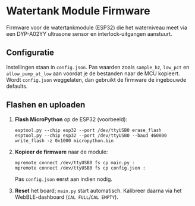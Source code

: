 # Watertank Module Firmware

Firmware voor de watertankmodule (ESP32) die het waterniveau meet via een DYP-A02YY
ultrasone sensor en interlock-uitgangen aanstuurt.

## Configuratie

Instellingen staan in `config.json`. Pas waarden zoals `sample_hz`, `low_pct` en
`allow_pump_at_low` aan voordat je de bestanden naar de MCU kopieert.
Wordt `config.json` weggelaten, dan gebruikt de firmware de ingebouwde defaults.

## Flashen en uploaden

1. **Flash MicroPython** op de ESP32 (voorbeeld):
   ```
   esptool.py --chip esp32 --port /dev/ttyUSB0 erase_flash
   esptool.py --chip esp32 --port /dev/ttyUSB0 --baud 460800 write_flash -z 0x1000 micropython.bin
   ```

2. **Kopieer de firmware** naar de module:
   ```
   mpremote connect /dev/ttyUSB0 fs cp main.py :
   mpremote connect /dev/ttyUSB0 fs cp config.json :
   ```
   Pas `config.json` eerst aan indien nodig.

3. **Reset** het board; `main.py` start automatisch. Kalibreer daarna via het
   WebBLE-dashboard (`CAL FULL`/`CAL EMPTY`).
